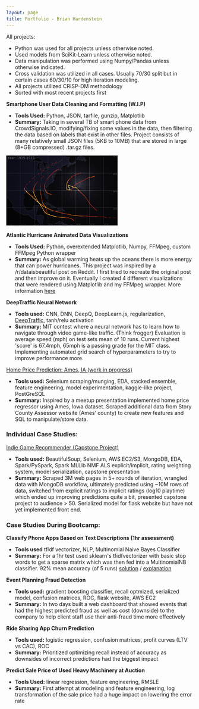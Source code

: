 ```yaml
---
layout: page
title: Portfolio - Brian Hardenstein
---
```


All projects:
* Python was used for all projects unless otherwise noted.
* Used models from SciKit-Learn unless otherwise noted. 
* Data manipulation was performed using Numpy/Pandas unless otherwise indicated. 
* Cross validation was utilized in all cases. Usually 70/30 split but in certain cases 60/30/10 for high iteration modeling.
* All projects utilized CRISP-DM methodology
* Sorted with most recent projects first

**Smartphone User Data Cleaning and Formatting (W.I.P)**
* **Tools Used:** Python, JSON, tarfile, gunzip, Matplotlib
* **Summary:** Taking in several TB of smart phone data from CrowdSignals.IO, modifying/fixing some values in the data, then filtering the data based on labels that exist in other files. Project consists of many relatively small JSON files (5KB to 10MB) that are stored in large (8+GB compressed) .tar.gz files. 

![Hurricane Visualizations](img/hurricane_thumb.png)

**Atlantic Hurricane Animated Data Visualizations**
* **Tools Used:** Python, overextended Matplotlib, Numpy, FFMpeg, custom FFMpeg Python wrapper
* **Summary:** As global warming heats up the oceans there is more energy that can power hurricanes. This project was inspired by a /r/dataisbeautiful post on Reddit. I first tried to recreate the original post and then improve on it. Eventually I created 4 different visualizations that were rendered using Matplotlib and my FFMpeg wrapper. More information [here](https://pixelatedbrian.github.io/2017-10-17-atlantic-hurricanes/)

**DeepTraffic Neural Network**
* **Tools used:** CNN, DNN, DeepQ, DeepLearn.js, regularization, [DeepTraffic](http://selfdrivingcars.mit.edu/deeptrafficjs/), tanh/relu activation
* **Summary:** MIT contest where a neural network has to learn how to navigate through video game-like traffic. (Think frogger) Evaluation is average speed (mph) on test sets mean of 10 runs.  Current highest 'score' is 67.4mph, 65mph is a passing grade for the MIT class. Implementing automated grid search of hyperparameters to try to improve performance more.

[Home Price Prediction: Ames, IA (work in progress)](https://github.com/Brionnic/sturdy-umbrella/blob/master/README.md)
* **Tools used:** Selenium scraping/munging, EDA, stacked ensemble, feature engineering, model experimentation, kaggle-like project, PostGreSQL
* **Summary:** Inspired by a meetup presentation implemented home price regressor using Ames, Iowa dataset. Scraped additional data from Story County Assessor website (Ames’ county) to create new features and SQL to manipulate/store data.

### Individual Case Studies:

[Indie Game Recommender (Capstone Project)](https://github.com/Brionnic/Indie-Game-Recommender/blob/master/README.md)
* **Tools used:** BeautifulSoup, Selenium, AWS EC2/S3, MongoDB, EDA, Spark/PySpark, Spark MLLib NMF ALS explicit/implicit, rating weighting system, model serialization, capstone presentation
* **Summary:** Scraped 3M web pages in 5+ rounds of iteration, wrangled data with MongoDB workflow, ultimately predicted using ~10M rows of data, switched from explicit ratings to implicit ratings (log10 playtime) which ended up improving predictions quite a bit, presented capstone project to audience > 50. Serialized model for flask website but have not yet implemented front end. 

### Case Studies During Bootcamp:

**Classify Phone Apps Based on Text Descriptions (1hr assessment)**
* **Tools used** tfidf vectorizer, NLP, Multinomial Naive Bayes Classifier
* **Summary:** For a 1hr test used sklearn's tfidfvectorizer with basic stop words to get a sparse matrix which was then fed into a MultinomialNB classifier. 92% mean accuracy (of 5 runs) [solution](https://github.com/pixelatedbrian/BKHardenstein_Portfolio/blob/master/src/final_assessment2.py) / [explanation](https://github.com/pixelatedbrian/BKHardenstein_Portfolio/blob/master/src/final_assessment2.txt)

**Event Planning Fraud Detection**
* **Tools used:** gradient boosting classifier, recall optmized, serialized model, confusion matrices, ROC, flask website, AWS EC2
* **Summary:** In two days built a web dashboard that showed events that had the highest predicted fraud as well as cost (downside) to the company to help client staff use their anti-fraud time more effectively

**Ride Sharing App Churn Prediction**
* **Tools used:** logistic regression, confusion matrices, profit curves (LTV vs CAC), ROC
* **Summary:** Prioritized optimizing recall instead of accuracy as downsides of incorrect predictions had the biggest impact

**Predict Sale Price of Used Heavy Machinery at Auction**
* **Tools Used:** linear regression, feature engineering, RMSLE
* **Summary:** First attempt at modeling and feature engineering, log transformation of the sale price had a huge impact on lowering the error rate
